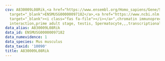 ```yaml
---
csv: A830009L08Rik,<a href="https://www.ensembl.org/Homo_sapiens/Gene/Summary?db=core;g=ENSMUSG00000097182"
  target="_blank">ENSMUSG00000097182</a>,<a href="https://www.ncbi.nlm.nih.gov/pubmed/25450459"
  target="_blank"><i class="fas fa-file"></i></a>",chromatin immunoprecipitation assay,direct
  interaction,prime adult stage, testis, Spermatocyte,,,transcriptional regulation,
data_alias: A830009L08Rik
data_id: ENSMUSG00000097182
data_numevidence: 1
data_species: Mus musculus
data_taxid: '10090'
title: A830009L08Rik
---
```

